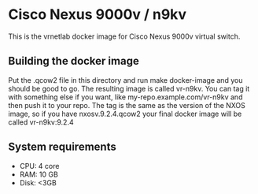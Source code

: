 # Cisco Nexus 9000v / n9kv

This is the vrnetlab docker image for Cisco Nexus 9000v virtual switch.


## Building the docker image

Put the .qcow2 file in this directory and run make docker-image and you should be good to go. The resulting image is 
called vr-n9kv. You can tag it with something else if you want, like my-repo.example.com/vr-n9kv and then push it to 
your repo. The tag is the same as the version of the NXOS image, so if you have nxosv.9.2.4.qcow2 your final docker 
image will be called vr-n9kv:9.2.4


## System requirements

* CPU: 4 core
* RAM: 10 GB
* Disk: <3GB


